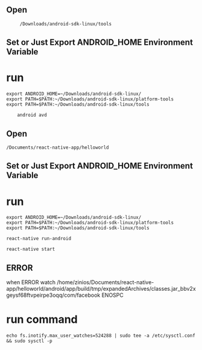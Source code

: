 ## Open 
    	 /Downloads/android-sdk-linux/tools 

## Set or Just Export ANDROID_HOME Environment Variable
# run 
	export ANDROID_HOME=~/Downloads/android-sdk-linux/
	export PATH=$PATH:~/Downloads/android-sdk-linux/platform-tools
	export PATH=$PATH:~/Downloads/android-sdk-linux/tools
  
    	android avd

## Open  
	/Documents/react-native-app/helloworld

## Set or Just Export ANDROID_HOME Environment Variable
# run 
	export ANDROID_HOME=~/Downloads/android-sdk-linux/
	export PATH=$PATH:~/Downloads/android-sdk-linux/platform-tools
	export PATH=$PATH:~/Downloads/android-sdk-linux/tools

	react-native run-android

	react-native start

## ERROR 
  when  ERROR  watch /home/zinios/Documents/react-native-app/helloworld/android/app/build/tmp/expandedArchives/classes.jar_bbv2xgeysf68ftvpeirpe3oqq/com/facebook ENOSPC

# run command 
	echo fs.inotify.max_user_watches=524288 | sudo tee -a /etc/sysctl.conf && sudo sysctl -p


